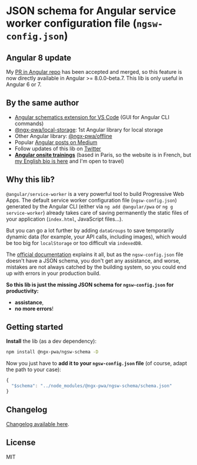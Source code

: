 # JSON schema for Angular service worker configuration file (`ngsw-config.json`)

## Angular 8 update

My [PR in Angular repo](https://github.com/angular/angular/pull/27859) has been accepted and merged,
so this feature is now directly available in Angular >= 8.0.0-beta.7.
This lib is only useful in Angular 6 or 7.

## By the same author

- [Angular schematics extension for VS Code](https://marketplace.visualstudio.com/items?itemName=cyrilletuzi.angular-schematics) (GUI for Angular CLI commands)
- [@ngx-pwa/local-storage](https://github.com/cyrilletuzi/angular-async-local-storage): 1st Angular library for local storage
- Other Angular library: [@ngx-pwa/offline](https://github.com/cyrilletuzi/ngx-pwa-offline)
- Popular [Angular posts on Medium](https://medium.com/@cyrilletuzi)
- Follow updates of this lib on [Twitter](https://twitter.com/cyrilletuzi)
- **[Angular onsite trainings](https://formationjavascript.com/formation-angular/)** (based in Paris, so the website is in French, but [my English bio is here](https://www.cyrilletuzi.com/en/web/) and I'm open to travel)

## Why this lib?

`@angular/service-worker` is a very powerful tool to build Progressive Web Apps.
The default service worker configuration file (`ngsw-config.json`) generated by the Angular CLI
(either via `ng add @angular/pwa` or `ng g service-worker`) already takes care of saving permanently the static files of your application
(`index.html`, JavaScript files...).

But you can go a lot further by adding `dataGroups` to save temporarily dynamic data (for example,
your API calls, including images), which would be too big for `localStorage` or too difficult via `indexedDB`.

The [official documentation](https://angular.io/guide/service-worker-config) explains it all,
but as the `ngsw-config.json` file doesn't have a JSON schema,
you don't get any assistance, and worse, mistakes are not always catched by the building system,
so you could end up with errors in your production build.

**So this lib is just the missing JSON schema for `ngsw-config.json` for productivity:**
- **assistance**,
- **no more errors**!

## Getting started

**Install** the lib (as a dev dependency):

```bash
npm install @ngx-pwa/ngsw-schema -D
```

Now you just have to **add it to your `ngsw-config.json` file** (of course, adapt the path to your case):

```typescript
{
  "$schema": "../node_modules/@ngx-pwa/ngsw-schema/schema.json"
}
```

## Changelog

[Changelog available here](./CHANGELOG.md).

## License

MIT
